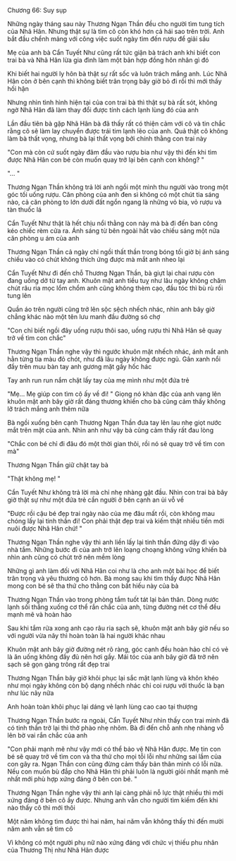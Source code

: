 




Chương 66: Suy sụp


Những ngày tháng sau này Thương Ngạn Thần đều cho người tìm tung tích của Nhã Hân. Nhưng thật sự là tìm cô còn khó hơn cả hái sao trên trời. Anh bắt đầu chểnh mảng với công việc suốt ngày tìm đến rượu để giải sầu

Mẹ của anh bà Cẩn Tuyết Như cũng rất tức giận bà trách anh khi biết con trai bà và Nhã Hân lừa gia đình làm một bản hợp đồng hôn nhân gì đó

Khi biết hai người ly hôn bà thật sự rất sốc và luôn trách mắng anh. Lúc Nhã Hân còn ở bên cạnh thì không biết trân trọng bây giờ bỏ đi rồi thì mới thấy hối hận

Nhưng nhìn tình hình hiện tại của con trai bà thì thật sự bà rất sót, không ngờ Nhã Hân đã làm thay đổi được tính cách lạnh lùng đó của anh

Lần đầu tiên bà gặp Nhã Hân bà đã thấy rất có thiện cảm với cô và tin chắc rằng cô sẽ làm lay chuyển được trái tim lạnh lẽo của anh. Quả thật cô không làm bà thất vọng, nhưng bà lại thất vọng bởi chính thằng con trai này

"Con mà còn cứ suốt ngày đâm đầu vào rượu bia như vậy thì đến khi tìm được Nhã Hân con bé còn muốn quay trở lại bên cạnh con không? "

"... "



Thương Ngạn Thần không trả lời anh ngồi một mình thu người vào trong một góc tối uống rượu. Căn phòng của anh đen sì không có một chút tia sáng nào, cả căn phòng to lớn dưới đất ngổn ngang là những vỏ bia, vỏ rượu và tàn thuốc lá

Cẩn Tuyết Như thật là hết chịu nổi thằng con này mà bà đi đến ban công kéo chiếc rèm cửa ra. Ánh sáng từ bên ngoài hắt vào chiếu sáng một nửa căn phòng u ám của anh

Thương Ngạn Thần cả ngày chỉ ngồi thất thần trong bóng tối giờ bị ánh sáng chiếu vào có chút không thích ứng được mà mắt anh nheo lại

Cẩn Tuyết Như đi đến chỗ Thương Ngạn Thần, bà giựt lại chai rượu còn đang uống dở từ tay anh. Khuôn mặt anh tiều tuỵ như lâu ngày không chăm chút râu ria mọc lổm chổm anh cũng không thèm cạo, đầu tóc thì bù rù rối tung lên

Quần áo trên người cũng trở lên sộc sệch nhếch nhác, nhìn anh bây giờ chẳng khác nào một tên lưu manh đầu đường só chợ

"Con chỉ biết ngồi đây uống rượu thôi sao, uống rượu thì Nhã Hân sẽ quay trở về tìm con chắc"

Thương Ngạn Thần nghe vậy thì ngước khuôn mặt nhếch nhác, ánh mắt anh hằn từng tia màu đỏ chót, như đã lâu ngày không được ngủ. Gân xanh nổi đầy trên muu bàn tay anh gương mặt gầy hốc hác

Tay anh run run nắm chặt lấy tay của mẹ mình như một đứa trẻ

"Mẹ... Mẹ giúp con tìm cô ấy về đi! " Giọng nó khàn đặc của anh vang lên khuôn mặt anh bây giờ rất đáng thương khiến cho bà cũng cảm thấy không lỡ trách mắng anh thêm nữa

Bà ngồi xuống bên cạnh Thương Ngạn Thần đưa tay lên lau nhẹ giọt nước mắt trên mặt của anh. Nhìn anh như vậy bà cũng cảm thấy rất đau lòng



"Chắc con bé chỉ đi đâu đó một thời gian thôi, rồi nó sẽ quay trở về tìm con mà"

Thương Ngạn Thần giữ chặt tay bà

"Thật không mẹ! "

Cẩn Tuyết Như không trả lời mà chỉ nhẹ nhàng gật đầu. Nhìn con trai bà bây giờ thật sự như một đứa trẻ cần người ở bên cạnh an ủi vỗ về

"Được rồi cậu bé đẹp trai ngày nào của mẹ đâu mất rồi, còn không mau chóng lấy lại tinh thần đi! Con phải thật đẹp trai và kiếm thật nhiều tiền mới nuôi được Nhã Hân chứ! "

Thương Ngạn Thần nghe vậy thì anh liền lấy lại tinh thần đứng dậy đi vào nhà tắm. Những bước đi của anh trở lên loạng choạng không vững khiến bà nhìn anh cũng có chút trở nên mềm lòng

Những gì anh làm đối với Nhã Hân coi như là cho anh một bài học để biết trân trọng và yêu thương cô hơn. Bà mong sau khi tìm thấy được Nhã Hân mong con bé sẽ tha thứ cho thằng con bất hiếu này của bà

Thương Ngạn Thần vào trong phòng tắm tuốt tát lại bản thân. Dòng nước lạnh sối thẳng xuống cơ thể rắn chắc của anh, từng đường nét cơ thể đều mạnh mẽ và hoàn hảo

Sau khi tắm rửa xong anh cạo râu ria sạch sẽ, khuôn mặt anh bây giờ nếu so với người vừa nãy thì hoàn toàn là hai người khác nhau

Khuôn mặt anh bây giờ đường nét rõ ràng, góc cạnh đều hoàn hảo chỉ có vẻ là ăn uống không đầy đủ nên hơi gầy. Mái tóc của anh bây giờ đã trở nên sạch sẽ gọn gàng trông rất đẹp trai

Thương Ngạn Thần bây giờ khôi phục lại sắc mặt lạnh lùng và khôn khéo như mọi ngày không còn bộ dạng nhếch nhác chỉ coi rượu với thuốc là bạn như lúc nãy nữa

Anh hoàn toàn khôi phục lại dáng vẻ lạnh lùng cao cao tại thượng

Thương Ngạn Thần bước ra ngoài, Cẩn Tuyết Như nhìn thấy con trai mình đã có tinh thần trở lại thì thở phào nhẹ nhõm. Bà đi đến chỗ anh nhẹ nhàng vỗ lên bờ vai rắn chắc của anh

"Con phải mạnh mẽ như vậy mới có thể bảo vệ Nhã Hân được. Mẹ tin con bé sẽ quay trở về tìm con và tha thứ cho mọi tỗi lỗi như những sai lầm của con gây ra. Ngạn Thần con cũng đừng cảm thấy bản thân mình có lỗi nữa. Nếu con muốn bù đắp cho Nhã Hân thì phải luôn là người giỏi nhất mạnh mẽ nhất mới phù hợp xứng đáng ở bên con bé. "

Thương Ngạn Thần nghe vậy thì anh lại càng phải nỗ lực thật nhiều thì mới xứng đáng ở bên cô ấy được. Nhưng anh vẫn cho người tìm kiếm đến khi nào thấy cô thì mới thôi

Một năm không tìm được thì hai năm, hai năm vẫn không thấy thì đến mười năm anh vẫn sẽ tìm cô

Vì không có một người phụ nữ nào xứng đáng với chức vị thiếu phu nhân của Thương Thị như Nhã Hân được




